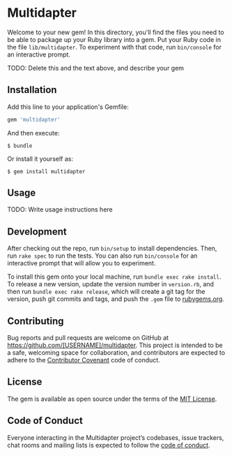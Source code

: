 # Multidapter

Welcome to your new gem! In this directory, you'll find the files you need to be able to package up your Ruby library into a gem. Put your Ruby code in the file `lib/multidapter`. To experiment with that code, run `bin/console` for an interactive prompt.

TODO: Delete this and the text above, and describe your gem

## Installation

Add this line to your application's Gemfile:

```ruby
gem 'multidapter'
```

And then execute:

    $ bundle

Or install it yourself as:

    $ gem install multidapter

## Usage

TODO: Write usage instructions here

## Development

After checking out the repo, run `bin/setup` to install dependencies. Then, run `rake spec` to run the tests. You can also run `bin/console` for an interactive prompt that will allow you to experiment.

To install this gem onto your local machine, run `bundle exec rake install`. To release a new version, update the version number in `version.rb`, and then run `bundle exec rake release`, which will create a git tag for the version, push git commits and tags, and push the `.gem` file to [rubygems.org](https://rubygems.org).

## Contributing

Bug reports and pull requests are welcome on GitHub at https://github.com/[USERNAME]/multidapter. This project is intended to be a safe, welcoming space for collaboration, and contributors are expected to adhere to the [Contributor Covenant](http://contributor-covenant.org) code of conduct.

## License

The gem is available as open source under the terms of the [MIT License](https://opensource.org/licenses/MIT).

## Code of Conduct

Everyone interacting in the Multidapter project’s codebases, issue trackers, chat rooms and mailing lists is expected to follow the [code of conduct](https://github.com/[USERNAME]/multidapter/blob/master/CODE_OF_CONDUCT.md).

